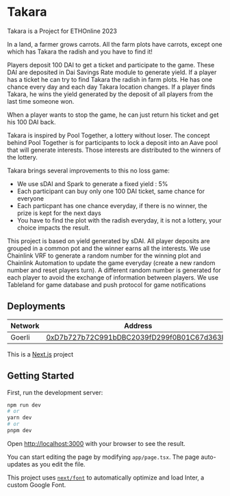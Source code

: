 # Takara

Takara is a Project for ETHOnline 2023

In a land, a farmer grows carrots. All the farm plots have carrots, except one which has Takara the radish and you have to find it!

Players deposit 100 DAI to get a ticket and participate to the game. These DAI are deposited in Dai Savings Rate module to generate yield. If a player has a ticket he can try to find Takara the radish in farm plots. He has one chance every day and each day Takara location changes. If a player finds Takara, he wins the yield generated by the deposit of all players from the last time someone won.

When a player wants to stop the game, he can just return his ticket and get his 100 DAI back.

Takara is inspired by Pool Together, a lottery without loser. The concept behind Pool Together is for participants to lock a deposit into an Aave pool that will generate interests. Those interests are distributed to the winners of the lottery.

Takara brings several improvements to this no loss game:

- We use sDAI and Spark to generate a fixed yield : 5%
- Each participant can buy only one 100 DAI ticket, same chance for everyone
- Each particpant has one chance everyday, if there is no winner, the prize is kept for the next days
- You have to find the plot with the radish everyday, it is not a lottery, your choice impacts the result.

This project is based on yield generated by sDAI. All player deposits are grouped in a common pot and the winner earns all the interests. We use Chainlink VRF to generate a random number for the winning plot and Chainlink Automation to update the game everyday (create a new random number and reset players turn). A different random number is generated for each player to avoid the exchange of information between players. We use Tableland for game database and push protocol for game notifications

## Deployments

| Network | Address                                                                                                                           |
| ------- | --------------------------------------------------------------------------------------------------------------------------------- |
| Goerli  | [0xD7b727b72C991bDBC2039fD299f0B01C67d363F7](https://goerli.etherscan.io/address/0xD7b727b72C991bDBC2039fD299f0B01C67d363F7#code) |

This is a [Next.js](https://nextjs.org/) project

## Getting Started

First, run the development server:

```bash
npm run dev
# or
yarn dev
# or
pnpm dev
```

Open [http://localhost:3000](http://localhost:3000) with your browser to see the result.

You can start editing the page by modifying `app/page.tsx`. The page auto-updates as you edit the file.

This project uses [`next/font`](https://nextjs.org/docs/basic-features/font-optimization) to automatically optimize and load Inter, a custom Google Font.
